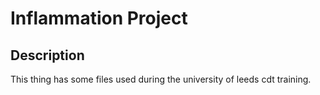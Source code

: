 # Inflammation Project

## Description

This thing has some files used during the university of leeds cdt training.

